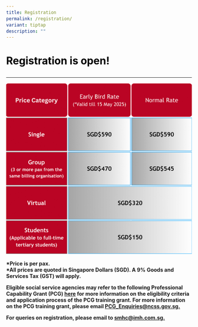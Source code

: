 ```yaml
---
title: Registration
permalink: /registration/
variant: tiptap
description: ""
---
```

#  <p style="color: #000000"><b>Registration is open!</b></p>


-------------------------

![](/images/SMHC_2025_v1.png)

**\*Price is per pax.**  
**\*All prices are quoted in Singapore Dollars (SGD). A 9% Goods and Services Tax (GST) will apply.**

**Eligible social service agencies may refer to the following Professional Capability Grant (PCG) [here](https://www.ncss.gov.sg/social-service-agencies/funding-schemes-and-common-services/funding/professional-capability-grant) for more information on the eligibility criteria and application process of the PCG training grant. For more information on the PCG training grant, please email [PCG\_Enquiries@ncss.gov.sg.](https://www.ncss.gov.sg/social-service-agencies/funding-schemes-and-common-services/funding/professional-capability-grant)**

**For queries on registration, please email to [smhc@imh.com.sg.](mailto:smhc@imh.com.sg)**